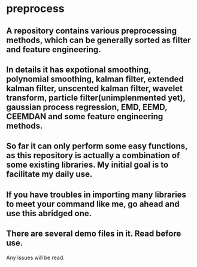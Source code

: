 # preprocess
A repository contains various preprocessing methods, which can be generally sorted as filter and feature engineering.  
---  
In details it has expotional smoothing, polynomial smoothing, kalman filter, extended kalman filter, unscented kalman filter, wavelet transform, particle filter(unimplenmented yet), gaussian process regression, EMD, EEMD, CEEMDAN and some feature engineering methods.  
---  
So far it can only perform some easy functions, as this repository is actually a combination of some existing libraries. My initial goal is to facilitate my daily use.  
---  
If you have troubles in importing many libraries to meet your command like me, go ahead and use this abridged one.  
---  
There are several demo files in it. Read before use.  
---  
Any issues will be read.  
